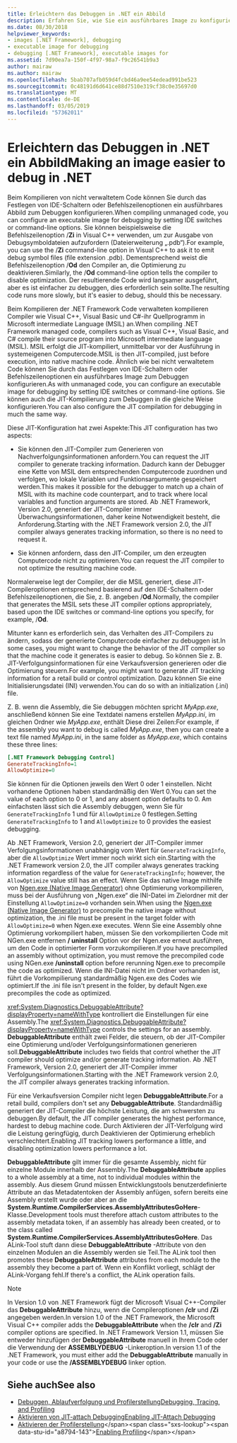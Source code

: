 ```yaml
---
title: Erleichtern das Debuggen in .NET ein Abbild
description: Erfahren Sie, wie Sie ein ausführbares Image zu konfigurieren, für ein einfacheres Debuggen mithilfe von IDE wechselt und Befehlszeilenoptionen.
ms.date: 08/30/2018
helpviewer_keywords:
- images [.NET Framework], debugging
- executable image for debugging
- debugging [.NET Framework], executable images for
ms.assetid: 7d90ea7a-150f-4f97-98a7-f9c26541b9a3
author: mairaw
ms.author: mairaw
ms.openlocfilehash: 5bab707afb059d4fcbd46a9ee54edead991be523
ms.sourcegitcommit: 0c48191d6d641ce88d7510e319cf38c0e35697d0
ms.translationtype: MT
ms.contentlocale: de-DE
ms.lasthandoff: 03/05/2019
ms.locfileid: "57362011"
---
```

# <a name="making-an-image-easier-to-debug-in-net"></a><span data-ttu-id="a8794-103">Erleichtern das Debuggen in .NET ein Abbild</span><span class="sxs-lookup"><span data-stu-id="a8794-103">Making an image easier to debug in .NET</span></span>

<span data-ttu-id="a8794-104">Beim Kompilieren von nicht verwaltetem Code können Sie durch das Festlegen von IDE-Schaltern oder Befehlszeilenoptionen ein ausführbares Abbild zum Debuggen konfigurieren.</span><span class="sxs-lookup"><span data-stu-id="a8794-104">When compiling unmanaged code, you can configure an executable image for debugging by setting IDE switches or command-line options.</span></span> <span data-ttu-id="a8794-105">Sie können beispielsweise die Befehlszeilenoption /**Zi** in Visual C++ verwenden, um zur Ausgabe von Debugsymboldateien aufzufordern (Dateierweiterung „.pdb“).</span><span class="sxs-lookup"><span data-stu-id="a8794-105">For example, you can use the /**Zi** command-line option in Visual C++ to ask it to emit debug symbol files (file extension .pdb).</span></span> <span data-ttu-id="a8794-106">Dementsprechend weist die Befehlszeilenoption /**Od** den Compiler an, die Optimierung zu deaktivieren.</span><span class="sxs-lookup"><span data-stu-id="a8794-106">Similarly, the /**Od** command-line option tells the compiler to disable optimization.</span></span> <span data-ttu-id="a8794-107">Der resultierende Code wird langsamer ausgeführt, aber es ist einfacher zu debuggen, dies erforderlich sein sollte.</span><span class="sxs-lookup"><span data-stu-id="a8794-107">The resulting code runs more slowly, but it's easier to debug, should this be necessary.</span></span>

<span data-ttu-id="a8794-108">Beim Kompilieren der .NET Framework Code verwalteten kompilieren Compiler wie Visual C++, Visual Basic und C#-ihr Quellprogramm in Microsoft intermediate Language (MSIL) an.</span><span class="sxs-lookup"><span data-stu-id="a8794-108">When compiling .NET Framework managed code, compilers such as Visual C++, Visual Basic, and C# compile their source program into Microsoft intermediate language (MSIL).</span></span> <span data-ttu-id="a8794-109">MSIL erfolgt die JIT-kompiliert, unmittelbar vor der Ausführung in systemeigenen Computercode.</span><span class="sxs-lookup"><span data-stu-id="a8794-109">MSIL is then JIT-compiled, just before execution, into native machine code.</span></span> <span data-ttu-id="a8794-110">Ähnlich wie bei nicht verwaltetem Code können Sie durch das Festlegen von IDE-Schaltern oder Befehlszeilenoptionen ein ausführbares Image zum Debuggen konfigurieren.</span><span class="sxs-lookup"><span data-stu-id="a8794-110">As with unmanaged code, you can configure an executable image for debugging by setting IDE switches or command-line options.</span></span> <span data-ttu-id="a8794-111">Sie können auch die JIT-Kompilierung zum Debuggen in die gleiche Weise konfigurieren.</span><span class="sxs-lookup"><span data-stu-id="a8794-111">You can also configure the JIT compilation for debugging in much the same way.</span></span>

<span data-ttu-id="a8794-112">Diese JIT-Konfiguration hat zwei Aspekte:</span><span class="sxs-lookup"><span data-stu-id="a8794-112">This JIT configuration has two aspects:</span></span>

- <span data-ttu-id="a8794-113">Sie können den JIT-Compiler zum Generieren von Nachverfolgungsinformationen anfordern.</span><span class="sxs-lookup"><span data-stu-id="a8794-113">You can request the JIT compiler to generate tracking information.</span></span> <span data-ttu-id="a8794-114">Dadurch kann der Debugger eine Kette von MSIL dem entsprechenden Computercode zuordnen und verfolgen, wo lokale Variablen und Funktionsargumente gespeichert werden.</span><span class="sxs-lookup"><span data-stu-id="a8794-114">This makes it possible for the debugger to match up a chain of MSIL with its machine code counterpart, and to track where local variables and function arguments are stored.</span></span> <span data-ttu-id="a8794-115">Ab .NET Framework, Version 2.0, generiert der JIT-Compiler immer Überwachungsinformationen, daher keine Notwendigkeit besteht, die Anforderung.</span><span class="sxs-lookup"><span data-stu-id="a8794-115">Starting with the .NET Framework version 2.0, the JIT compiler always generates tracking information, so there is no need to request it.</span></span>

- <span data-ttu-id="a8794-116">Sie können anfordern, dass den JIT-Compiler, um den erzeugten Computercode nicht zu optimieren.</span><span class="sxs-lookup"><span data-stu-id="a8794-116">You can request the JIT compiler to not optimize the resulting machine code.</span></span>

<span data-ttu-id="a8794-117">Normalerweise legt der Compiler, der die MSIL generiert, diese JIT-Compileroptionen entsprechend basierend auf den IDE-Schaltern oder Befehlszeilenoptionen, die Sie, z. B. angeben /**Od**.</span><span class="sxs-lookup"><span data-stu-id="a8794-117">Normally, the compiler that generates the MSIL sets these JIT compiler options appropriately, based upon the IDE switches or command-line options you specify, for example, /**Od**.</span></span>

<span data-ttu-id="a8794-118">Mitunter kann es erforderlich sein, das Verhalten des JIT-Compilers zu ändern, sodass der generierte Computercode einfacher zu debuggen ist.</span><span class="sxs-lookup"><span data-stu-id="a8794-118">In some cases, you might want to change the behavior of the JIT compiler so that the machine code it generates is easier to debug.</span></span> <span data-ttu-id="a8794-119">So können Sie z. B. JIT-Verfolgungsinformationen für eine Verkaufsversion generieren oder die Optimierung steuern.</span><span class="sxs-lookup"><span data-stu-id="a8794-119">For example, you might want to generate JIT tracking information for a retail build or control optimization.</span></span> <span data-ttu-id="a8794-120">Dazu können Sie eine Initialisierungsdatei (INI) verwenden.</span><span class="sxs-lookup"><span data-stu-id="a8794-120">You can do so with an initialization (.ini) file.</span></span>

<span data-ttu-id="a8794-121">Z. B. wenn die Assembly, die Sie debuggen möchten spricht *MyApp.exe*, anschließend können Sie eine Textdatei namens erstellen *MyApp.ini*, im gleichen Ordner wie *MyApp.exe*, enthält Diese drei Zeilen:</span><span class="sxs-lookup"><span data-stu-id="a8794-121">For example, if the assembly you want to debug is called *MyApp.exe*, then you can create a text file named *MyApp.ini*, in the same folder as *MyApp.exe*, which contains these three lines:</span></span>

```ini
[.NET Framework Debugging Control]
GenerateTrackingInfo=1
AllowOptimize=0
```

<span data-ttu-id="a8794-122">Sie können für die Optionen jeweils den Wert 0 oder 1 einstellen. Nicht vorhandene Optionen haben standardmäßig den Wert 0.</span><span class="sxs-lookup"><span data-stu-id="a8794-122">You can set the value of each option to 0 or 1, and any absent option defaults to 0.</span></span> <span data-ttu-id="a8794-123">Am einfachsten lässt sich die Assembly debuggen, wenn Sie für `GenerateTrackingInfo` 1 und für `AllowOptimize` 0 festlegen.</span><span class="sxs-lookup"><span data-stu-id="a8794-123">Setting `GenerateTrackingInfo` to 1 and `AllowOptimize` to 0 provides the easiest debugging.</span></span>

<span data-ttu-id="a8794-124">Ab .NET Framework, Version 2.0, generiert der JIT-Compiler immer Verfolgungsinformationen unabhängig vom Wert für `GenerateTrackingInfo`, aber die `AllowOptimize` Wert immer noch wirkt sich ein.</span><span class="sxs-lookup"><span data-stu-id="a8794-124">Starting with the .NET Framework version 2.0, the JIT compiler always generates tracking information regardless of the value for `GenerateTrackingInfo`; however, the `AllowOptimize` value still has an effect.</span></span> <span data-ttu-id="a8794-125">Wenn Sie das native Image mithilfe von [Ngen.exe (Native Image Generator)](../../../docs/framework/tools/ngen-exe-native-image-generator.md) ohne Optimierung vorkompilieren, muss bei der Ausführung von „Ngen.exe“ die INI-Datei im Zielordner mit der Einstellung `AllowOptimize=0` vorhanden sein.</span><span class="sxs-lookup"><span data-stu-id="a8794-125">When using the [Ngen.exe (Native Image Generator)](../../../docs/framework/tools/ngen-exe-native-image-generator.md) to precompile the native image without optimization, the .ini file must be present in the target folder with `AllowOptimize=0` when Ngen.exe executes.</span></span> <span data-ttu-id="a8794-126">Wenn Sie eine Assembly ohne Optimierung vorkompiliert haben, müssen Sie den vorkompilierten Code mit NGen.exe entfernen **/ uninstall** Option vor der Ngen.exe erneut ausführen, um den Code in optimierter Form vorzukompilieren.</span><span class="sxs-lookup"><span data-stu-id="a8794-126">If you have precompiled an assembly without optimization, you must remove the precompiled code using NGen.exe **/uninstall** option before rerunning Ngen.exe to precompile the code as optimized.</span></span> <span data-ttu-id="a8794-127">Wenn die INI-Datei nicht im Ordner vorhanden ist, führt die Vorkompilierung standardmäßig Ngen.exe des Codes wie optimiert.</span><span class="sxs-lookup"><span data-stu-id="a8794-127">If the .ini file isn't present in the folder, by default Ngen.exe precompiles the code as optimized.</span></span>

<span data-ttu-id="a8794-128"><xref:System.Diagnostics.DebuggableAttribute?displayProperty=nameWithType> kontrolliert die Einstellungen für eine Assembly.</span><span class="sxs-lookup"><span data-stu-id="a8794-128">The <xref:System.Diagnostics.DebuggableAttribute?displayProperty=nameWithType> controls the settings for an assembly.</span></span> <span data-ttu-id="a8794-129">**DebuggableAttribute** enthält zwei Felder, die steuern, ob der JIT-Compiler eine Optimierung und/oder Verfolgungsinformationen generieren soll.</span><span class="sxs-lookup"><span data-stu-id="a8794-129">**DebuggableAttribute** includes two fields that control whether the JIT compiler should optimize and/or generate tracking information.</span></span> <span data-ttu-id="a8794-130">Ab .NET Framework, Version 2.0, generiert der JIT-Compiler immer Verfolgungsinformationen.</span><span class="sxs-lookup"><span data-stu-id="a8794-130">Starting with the .NET Framework version 2.0, the JIT compiler always generates tracking information.</span></span>

<span data-ttu-id="a8794-131">Für eine Verkaufsversion Compiler nicht legen **DebuggableAttribute**.</span><span class="sxs-lookup"><span data-stu-id="a8794-131">For a retail build, compilers don't set any **DebuggableAttribute**.</span></span> <span data-ttu-id="a8794-132">Standardmäßig generiert der JIT-Compiler die höchste Leistung, die am schwersten zu debuggen.</span><span class="sxs-lookup"><span data-stu-id="a8794-132">By default, the JIT compiler generates the highest performance, hardest to debug machine code.</span></span> <span data-ttu-id="a8794-133">Durch Aktivieren der JIT-Verfolgung wird die Leistung geringfügig, durch Deaktivieren der Optimierung erheblich verschlechtert.</span><span class="sxs-lookup"><span data-stu-id="a8794-133">Enabling JIT tracking lowers performance a little, and disabling optimization lowers performance a lot.</span></span>

<span data-ttu-id="a8794-134">**DebuggableAttribute** gilt immer für die gesamte Assembly, nicht für einzelne Module innerhalb der Assembly.</span><span class="sxs-lookup"><span data-stu-id="a8794-134">The **DebuggableAttribute** applies to a whole assembly at a time, not to individual modules within the assembly.</span></span> <span data-ttu-id="a8794-135">Aus diesem Grund müssen Entwicklungstools benutzerdefinierte Attribute an das Metadatentoken der Assembly anfügen, sofern bereits eine Assembly erstellt wurde oder aber an die **System.Runtime.CompilerServices.AssemblyAttributesGoHere**-Klasse.</span><span class="sxs-lookup"><span data-stu-id="a8794-135">Development tools must therefore attach custom attributes to the assembly metadata token, if an assembly has already been created, or to the class called **System.Runtime.CompilerServices.AssemblyAttributesGoHere**.</span></span> <span data-ttu-id="a8794-136">Das ALink-Tool stuft dann diese **DebuggableAttribute** -Attribute von den einzelnen Modulen an die Assembly werden sie Teil.</span><span class="sxs-lookup"><span data-stu-id="a8794-136">The ALink tool then promotes these **DebuggableAttribute** attributes from each module to the assembly they become a part of.</span></span> <span data-ttu-id="a8794-137">Wenn ein Konflikt vorliegt, schlägt der ALink-Vorgang fehl.</span><span class="sxs-lookup"><span data-stu-id="a8794-137">If there's a conflict, the ALink operation fails.</span></span>

> [!NOTE]
> <span data-ttu-id="a8794-138">In Version 1.0 von .NET Framework fügt der Microsoft Visual C++-Compiler das **DebuggableAttribute** hinzu, wenn die Compileroptionen **/clr** und **/Zi** angegeben werden.</span><span class="sxs-lookup"><span data-stu-id="a8794-138">In version 1.0 of the .NET Framework, the Microsoft Visual C++ compiler adds the **DebuggableAttribute** when the **/clr** and **/Zi** compiler options are specified.</span></span> <span data-ttu-id="a8794-139">In .NET Framework Version 1.1, müssen Sie entweder hinzufügen der **DebuggableAttribute** manuell in Ihrem Code oder die Verwendung der **ASSEMBLYDEBUG** -Linkeroption.</span><span class="sxs-lookup"><span data-stu-id="a8794-139">In version 1.1 of the .NET Framework, you must either add the **DebuggableAttribute** manually in your code or use the **/ASSEMBLYDEBUG** linker option.</span></span>

## <a name="see-also"></a><span data-ttu-id="a8794-140">Siehe auch</span><span class="sxs-lookup"><span data-stu-id="a8794-140">See also</span></span>

- [<span data-ttu-id="a8794-141">Debuggen, Ablaufverfolgung und Profilerstellung</span><span class="sxs-lookup"><span data-stu-id="a8794-141">Debugging, Tracing, and Profiling</span></span>](../../../docs/framework/debug-trace-profile/index.md)
- [<span data-ttu-id="a8794-142">Aktivieren von JIT-attach Debugging</span><span class="sxs-lookup"><span data-stu-id="a8794-142">Enabling JIT-Attach Debugging</span></span>](../../../docs/framework/debug-trace-profile/enabling-jit-attach-debugging.md)
- <span data-ttu-id="a8794-143">[Aktivieren der Profilerstellung](https://docs.microsoft.com/previous-versions/dotnet/netframework-4.0/s5ec0es1(v=vs.100))</span><span class="sxs-lookup"><span data-stu-id="a8794-143">[Enabling Profiling](https://docs.microsoft.com/previous-versions/dotnet/netframework-4.0/s5ec0es1(v=vs.100))</span></span>
